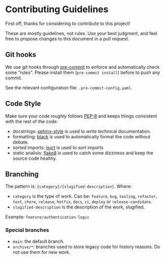 # Contributing Guidelines

First off, thanks for considering to contribute to this project!

These are mostly guidelines, not rules. Use your best judgment, and feel free to propose changes to this document in a pull request.

## Git hooks

We use git hooks through [pre-commit](https://pre-commit.com/) to enforce and automatically check some "rules". Please install them (`pre-commit install`) before to push any commit.

See the relevant configuration file: `.pre-commit-config.yaml`.

## Code Style

Make sure your code *roughly* follows [PEP-8](https://www.python.org/dev/peps/pep-0008/) and keeps things consistent with the rest of the code:

- docstrings: [sphinx-style](https://sphinx-rtd-tutorial.readthedocs.io/en/latest/docstrings.html#the-sphinx-docstring-format) is used to write technical documentation.
- formatting: [black](https://black.readthedocs.io/) is used to automatically format the code without debate.
- sorted imports: [isort](https://pycqa.github.io/isort/) is used to sort imports
- static analisis: [flake8](https://flake8.pycqa.org/en/latest/) is used to catch some dizziness and keep the source code healthy.

## Branching

The pattern is: `{category}/{slugified-description}`. Where:

- `category` is the type of work. Can be: `feature`, `bug`, `tooling`, `refactor`, `test`, `chore`, `release`, `hotfix`, `docs`, `ci`, `deploy` or `release-candidate`.
- `slugified-description` is the description of the work, slugified.

Example: `feature/authentication-logic`

### Special branches

- `main`: the default branch.
- `archive/*`: branches used to store legacy code for history reasons. Do not use them for new work.
